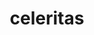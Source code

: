 ---
title: "celeritas"
layout: cache
categories: [package, develop-2025-07-13]
meta: {"compilers": ["gcc@11.4.0"], "num_specs": 2, "num_specs_by_stack": {"hep": 2, "root": 2}, "oss": ["ubuntu22.04"], "platforms": ["linux"], "stacks": ["hep", "root"], "targets": ["x86_64_v3"], "versions": ["0.6.0"]}
spec_details: [{"compiler": "gcc@11.4.0", "hash": "c4wm4h2rohkor6mjjpdvaq5rblkqo6uc", "os": "ubuntu22.04", "platform": "linux", "size": "-", "stacks": ["hep", "root"], "target": "x86_64_v3", "variants": ["amdgpu_target:=gfx90a", "build_system=cmake", "build_type=Release", "~covfie", "~cuda", "cxxstd=20", "~debug", "~doc", "+geant4", "generator=make", "+hepmc3", "~ipo", "~openmp", "~perfetto", "+rocm", "+root", "+shared", "~vecgeom"], "versions": ["0.6.0"]}, {"compiler": "gcc@11.4.0", "hash": "skt3gvb5ufdilsvqxc3tcnovxifuwcmu", "os": "ubuntu22.04", "platform": "linux", "size": "-", "stacks": ["hep", "root"], "target": "x86_64_v3", "variants": ["build_system=cmake", "build_type=Release", "+covfie", "~cuda", "cxxstd=20", "~debug", "~doc", "+geant4", "generator=make", "+hepmc3", "~ipo", "+openmp", "~perfetto", "~rocm", "+root", "+shared", "+vecgeom"], "versions": ["0.6.0"]}]
---